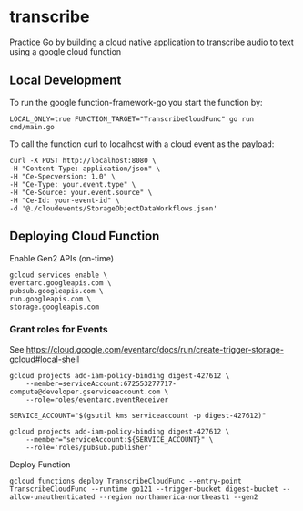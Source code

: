 # transcribe
Practice Go by building a cloud native application to transcribe audio to text using a google cloud function

## Local Development

To run the google function-framework-go you start the function by:

```
LOCAL_ONLY=true FUNCTION_TARGET="TranscribeCloudFunc" go run cmd/main.go
```

To call the function curl to localhost with a cloud event as the payload:

```
curl -X POST http://localhost:8080 \
-H "Content-Type: application/json" \
-H "Ce-Specversion: 1.0" \
-H "Ce-Type: your.event.type" \
-H "Ce-Source: your.event.source" \
-H "Ce-Id: your-event-id" \
-d '@./cloudevents/StorageObjectDataWorkflows.json'

```

## Deploying Cloud Function

Enable Gen2 APIs (on-time)

```
gcloud services enable \
eventarc.googleapis.com \
pubsub.googleapis.com \
run.googleapis.com \
storage.googleapis.com
```

### Grant roles for Events

See https://cloud.google.com/eventarc/docs/run/create-trigger-storage-gcloud#local-shell

```
gcloud projects add-iam-policy-binding digest-427612 \
    --member=serviceAccount:672553277717-compute@developer.gserviceaccount.com \
    --role=roles/eventarc.eventReceiver
```

```
SERVICE_ACCOUNT="$(gsutil kms serviceaccount -p digest-427612)"

gcloud projects add-iam-policy-binding digest-427612 \
    --member="serviceAccount:${SERVICE_ACCOUNT}" \
    --role='roles/pubsub.publisher'
```

Deploy Function

```
gcloud functions deploy TranscribeCloudFunc --entry-point TranscribeCloudFunc --runtime go121 --trigger-bucket digest-bucket --allow-unauthenticated --region northamerica-northeast1 --gen2
```

